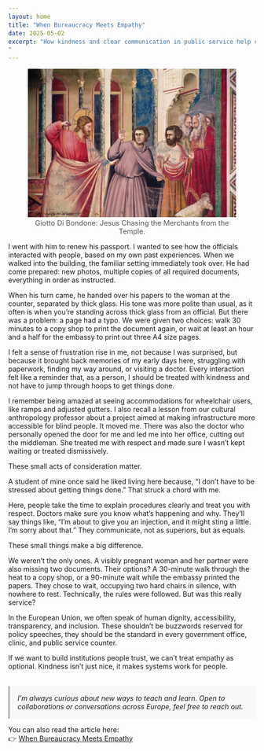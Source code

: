 ```yaml
---
layout: home
title: "When Bureaucracy Meets Empathy"
date: 2025-05-02
excerpt: "How kindness and clear communication in public service help citizens feel heard and respected
"
---
```


<figure>
  <img src="/assets/images/1_YqTDDbMhgpD-aH4fhs5yxQ.webp" />
  <figcaption style="text-align:center; font-size:0.9rem; color:#555;">
  Giotto Di Bondone: Jesus Chasing the Merchants from the Temple.
  </figcaption>
</figure>

I went with him to renew his passport. I wanted to see how the officials interacted with people, based on my own past experiences. When we walked into the building, the familiar setting immediately took over. He had come prepared: new photos, multiple copies of all required documents, everything in order as instructed.

When his turn came, he handed over his papers to the woman at the counter, separated by thick glass. His tone was more polite than usual, as it often is when you’re standing across thick glass from an official. But there was a problem: a page had a typo. We were given two choices: walk 30 minutes to a copy shop to print the document again, or wait at least an hour and a half for the embassy to print out three A4 size pages.

I felt a sense of frustration rise in me, not because I was surprised, but because it brought back memories of my early days here, struggling with paperwork, finding my way around, or visiting a doctor. Every interaction felt like a reminder that, as a person, I should be treated with kindness and not have to jump through hoops to get things done.

I remember being amazed at seeing accommodations for wheelchair users, like ramps and adjusted gutters. I also recall a lesson from our cultural anthropology professor about a project aimed at making infrastructure more accessible for blind people. It moved me. There was also the doctor who personally opened the door for me and led me into her office, cutting out the middleman. She treated me with respect and made sure I wasn’t kept waiting or treated dismissively.

These small acts of consideration matter.

A student of mine once said he liked living here because, “I don’t have to be stressed about getting things done.” That struck a chord with me.

Here, people take the time to explain procedures clearly and treat you with respect. Doctors make sure you know what’s happening and why. They’ll say things like, “I’m about to give you an injection, and it might sting a little. I’m sorry about that.” They communicate, not as superiors, but as equals.

These small things make a big difference.

We weren’t the only ones. A visibly pregnant woman and her partner were also missing two documents. Their options? A 30-minute walk through the heat to a copy shop, or a 90-minute wait while the embassy printed the papers. They chose to wait, occupying two hard chairs in silence, with nowhere to rest. Technically, the rules were followed. But was this really service?

In the European Union, we often speak of human dignity, accessibility, transparency, and inclusion. These shouldn’t be buzzwords reserved for policy speeches, they should be the standard in every government office, clinic, and public service counter.

If we want to build institutions people trust, we can’t treat empathy as optional. Kindness isn’t just nice, it makes systems work for people.


<div style="padding: 1rem; margin-top: 2rem; background: #f8f8f8; border-left: 3px solid #aaa; font-style: italic;">
  I’m always curious about new ways to teach and learn. Open to collaborations or conversations across Europe, feel free to reach out.

</div>

You can also read the article here:  
👉 [When Bureaucracy Meets Empathy](https://medium.com/evropa/when-bureaucracy-meets-empathy-cda3caed4956)
